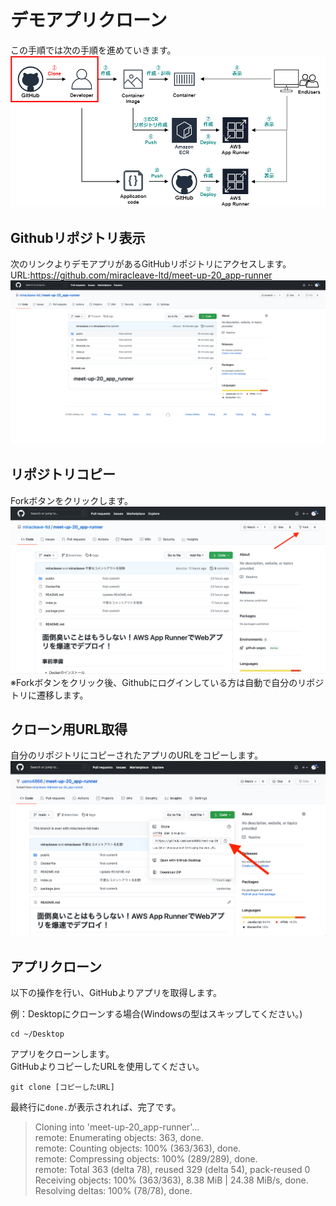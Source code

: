 # デモアプリクローン
この手順では次の手順を進めていきます。  
![](img/49.png)  
## Githubリポジトリ表示
次のリンクよりデモアプリがあるGitHubリポジトリにアクセスします。  
URL:https://github.com/miracleave-ltd/meet-up-20_app-runner  
![](img/1.png)  

## リポジトリコピー
Forkボタンをクリックします。  
![](img/2.png)  
※Forkボタンをクリック後、Githubにログインしている方は自動で自分のリポジトリに遷移します。

## クローン用URL取得
自分のリポジトリにコピーされたアプリのURLをコピーします。  
![](img/3.png)  

## アプリクローン
以下の操作を行い、GitHubよりアプリを取得します。 

例：Desktopにクローンする場合(Windowsの型はスキップしてください。)
```
cd ~/Desktop
```

アプリをクローンします。  
GitHubよりコピーしたURLを使用してください。  
```
git clone [コピーしたURL] 
```

最終行に`done.`が表示されれば、完了です。  

> Cloning into 'meet-up-20_app-runner'...  
> remote: Enumerating objects: 363, done.  
> remote: Counting objects: 100% (363/363), done.  
> remote: Compressing objects: 100% (289/289), done.  
> remote: Total 363 (delta 78), reused 329 (delta 54), pack-reused 0  
> Receiving objects: 100% (363/363), 8.38 MiB | 24.38 MiB/s, done.  
> Resolving deltas: 100% (78/78), done.  
